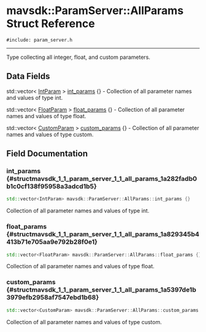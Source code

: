 # mavsdk::ParamServer::AllParams Struct Reference
`#include: param_server.h`

----


Type collecting all integer, float, and custom parameters. 


## Data Fields


std::vector< [IntParam](structmavsdk_1_1_param_server_1_1_int_param.md) > [int_params](#structmavsdk_1_1_param_server_1_1_all_params_1a282fadb0b1c0cf138f95958a3adcd1b5) {} - Collection of all parameter names and values of type int.

std::vector< [FloatParam](structmavsdk_1_1_param_server_1_1_float_param.md) > [float_params](#structmavsdk_1_1_param_server_1_1_all_params_1a829345b4413b71e705aa9e792b28f0e1) {} - Collection of all parameter names and values of type float.

std::vector< [CustomParam](structmavsdk_1_1_param_server_1_1_custom_param.md) > [custom_params](#structmavsdk_1_1_param_server_1_1_all_params_1a5397de1b3979efb2958af7547ebd1b68) {} - Collection of all parameter names and values of type custom.


## Field Documentation


### int_params {#structmavsdk_1_1_param_server_1_1_all_params_1a282fadb0b1c0cf138f95958a3adcd1b5}

```cpp
std::vector<IntParam> mavsdk::ParamServer::AllParams::int_params {}
```


Collection of all parameter names and values of type int.


### float_params {#structmavsdk_1_1_param_server_1_1_all_params_1a829345b4413b71e705aa9e792b28f0e1}

```cpp
std::vector<FloatParam> mavsdk::ParamServer::AllParams::float_params {}
```


Collection of all parameter names and values of type float.


### custom_params {#structmavsdk_1_1_param_server_1_1_all_params_1a5397de1b3979efb2958af7547ebd1b68}

```cpp
std::vector<CustomParam> mavsdk::ParamServer::AllParams::custom_params {}
```


Collection of all parameter names and values of type custom.

